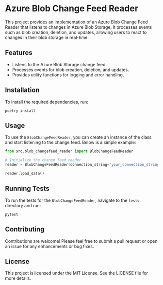 # Azure Blob Change Feed Reader

This project provides an implementation of an Azure Blob Change Feed Reader that listens to changes in Azure Blob Storage. It processes events such as blob creation, deletion, and updates, allowing users to react to changes in their blob storage in real-time.

## Features

- Listens to the Azure Blob Storage change feed.
- Processes events for blob creation, deletion, and updates.
- Provides utility functions for logging and error handling.

## Installation

To install the required dependencies, run:

```
poetry install
```

## Usage

To use the `BlobChangeFeedReader`, you can create an instance of the class and start listening to the change feed. Below is a simple example:

```python
from src.blob_changefeed_reader import BlobChangeFeedReader

# Initialize the change feed reader
reader = BlobChangeFeedReader(connection_string="your_connection_string")

reader.load_data()
```

## Running Tests

To run the tests for the `BlobChangeFeedReader`, navigate to the `tests` directory and run:

```
pytest
```

## Contributing

Contributions are welcome! Please feel free to submit a pull request or open an issue for any enhancements or bug fixes.

## License

This project is licensed under the MIT License. See the LICENSE file for more details.